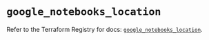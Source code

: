 # `google_notebooks_location`

Refer to the Terraform Registry for docs: [`google_notebooks_location`](https://registry.terraform.io/providers/hashicorp/google/6.28.0/docs/resources/notebooks_location).
